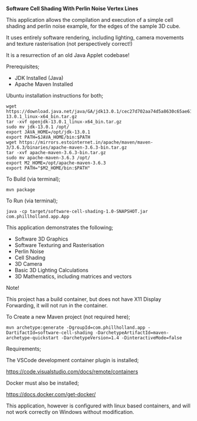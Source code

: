 <b>Software Cell Shading With Perlin Noise Vertex Lines</b>

This application allows the compilation and execution of a simple cell shading and perlin noise example, for the edges of the sample 3D cube.

It uses entirely software rendering, including lighting, camera movements and texture rasterisation (not perspectively correct!)

It is a resurrection of an old Java Applet codebase!

Prerequisites;

<ul>
<li>JDK Installed (Java)</li>
<li>Apache Maven Installed</li>
</ul>

Ubuntu installation instructions for both;

```
wget https://download.java.net/java/GA/jdk13.0.1/cec27d702aa74d5a8630c65ae61e4305/9/GPL/openjdk-13.0.1_linux-x64_bin.tar.gz
tar -xvf openjdk-13.0.1_linux-x64_bin.tar.gz
sudo mv jdk-13.0.1 /opt/
export JAVA_HOME=/opt/jdk-13.0.1
export PATH=$JAVA_HOME/bin:$PATH
wget https://mirrors.estointernet.in/apache/maven/maven-3/3.6.3/binaries/apache-maven-3.6.3-bin.tar.gz
tar -xvf apache-maven-3.6.3-bin.tar.gz
sudo mv apache-maven-3.6.3 /opt/
export M2_HOME=/opt/apache-maven-3.6.3
export PATH="$M2_HOME/bin:$PATH"
```

To Build (via terminal);

```
mvn package
```

To Run (via terminal);

```
java -cp target/software-cell-shading-1.0-SNAPSHOT.jar com.phillholland.app.App
```


This application demonstrates the following;

<ul>
<li>Software 3D Graphics</li>
<li>Software Texturing and Rasterisation</li>
<li>Perlin Noise</li>
<li>Cell Shading</li>
<li>3D Camera</li>
<li>Basic 3D Lighting Calculations</li>
<li>3D Mathematics, including matrices and vectors</li>
</ul>

Note!

This project has a build container, but does not have X11 Display Forwarding, it will not run in the container.

To Create a new Maven project (not required here);

```
mvn archetype:generate -DgroupId=com.phillholland.app -DartifactId=software-cell-shading -DarchetypeArtifactId=maven-archetype-quickstart -DarchetypeVersion=1.4 -DinteractiveMode=false
```

Requirements;

The VSCode development container plugin is installed;

https://code.visualstudio.com/docs/remote/containers

Docker must also be installed;

https://docs.docker.com/get-docker/

This application, however is configured with linux based containers, and will not work correctly on Windows without modification.
